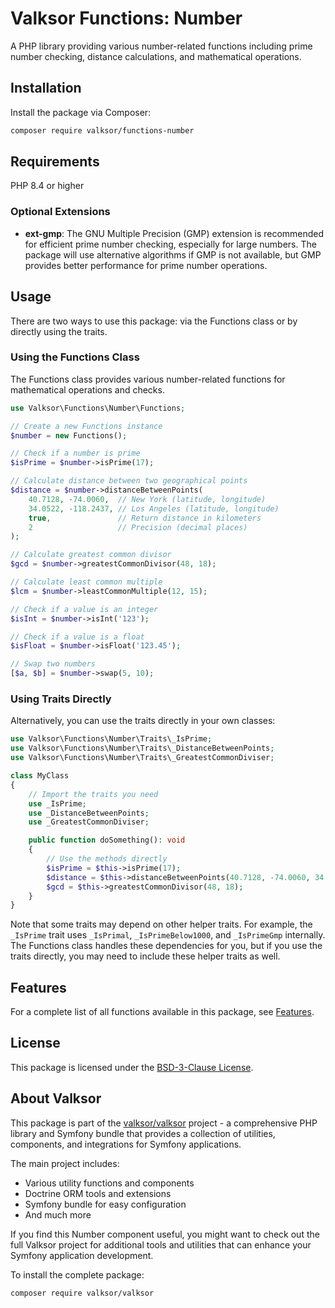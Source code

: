 # Valksor Functions: Number

A PHP library providing various number-related functions including prime number checking, distance calculations, and mathematical operations.

## Installation

Install the package via Composer:

```bash
composer require valksor/functions-number
```

## Requirements

PHP 8.4 or higher

### Optional Extensions

- **ext-gmp**: The GNU Multiple Precision (GMP) extension is recommended for efficient prime number checking, especially for large numbers. The package will use alternative algorithms if GMP is not available, but GMP provides better performance for prime number operations.

## Usage

There are two ways to use this package: via the Functions class or by directly using the traits.

### Using the Functions Class

The Functions class provides various number-related functions for mathematical operations and checks.

```php
use Valksor\Functions\Number\Functions;

// Create a new Functions instance
$number = new Functions();

// Check if a number is prime
$isPrime = $number->isPrime(17);

// Calculate distance between two geographical points
$distance = $number->distanceBetweenPoints(
    40.7128, -74.0060,  // New York (latitude, longitude)
    34.0522, -118.2437, // Los Angeles (latitude, longitude)
    true,               // Return distance in kilometers
    2                   // Precision (decimal places)
);

// Calculate greatest common divisor
$gcd = $number->greatestCommonDivisor(48, 18);

// Calculate least common multiple
$lcm = $number->leastCommonMultiple(12, 15);

// Check if a value is an integer
$isInt = $number->isInt('123');

// Check if a value is a float
$isFloat = $number->isFloat('123.45');

// Swap two numbers
[$a, $b] = $number->swap(5, 10);
```

### Using Traits Directly

Alternatively, you can use the traits directly in your own classes:

```php
use Valksor\Functions\Number\Traits\_IsPrime;
use Valksor\Functions\Number\Traits\_DistanceBetweenPoints;
use Valksor\Functions\Number\Traits\_GreatestCommonDiviser;

class MyClass
{
    // Import the traits you need
    use _IsPrime;
    use _DistanceBetweenPoints;
    use _GreatestCommonDiviser;

    public function doSomething(): void
    {
        // Use the methods directly
        $isPrime = $this->isPrime(17);
        $distance = $this->distanceBetweenPoints(40.7128, -74.0060, 34.0522, -118.2437);
        $gcd = $this->greatestCommonDivisor(48, 18);
    }
}
```

Note that some traits may depend on other helper traits. For example, the `_IsPrime` trait uses `_IsPrimal`, `_IsPrimeBelow1000`, and `_IsPrimeGmp` internally. The Functions class handles these dependencies for you, but if you use the traits directly, you may need to include these helper traits as well.

## Features

For a complete list of all functions available in this package, see [Features](docs/features.md).

## License

This package is licensed under the [BSD-3-Clause License](LICENSE).

## About Valksor

This package is part of the [valksor/valksor](https://github.com/valksor/valksor) project - a comprehensive PHP library and Symfony bundle that provides a collection of utilities, components, and integrations for Symfony applications.

The main project includes:
- Various utility functions and components
- Doctrine ORM tools and extensions
- Symfony bundle for easy configuration
- And much more

If you find this Number component useful, you might want to check out the full Valksor project for additional tools and utilities that can enhance your Symfony application development.

To install the complete package:

```bash
composer require valksor/valksor
```
